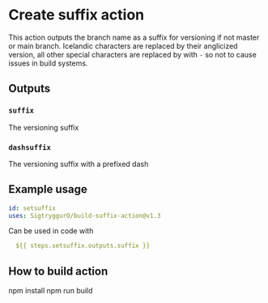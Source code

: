 
# Create suffix action

This action outputs the branch name as a suffix for versioning
if not master or main branch.
Icelandic characters are replaced by their anglicized version,
all other special characters are replaced by with `-` so not
to cause issues in build systems.

## Outputs

### `suffix`

The versioning suffix

### `dashsuffix`

The versioning suffix with a prefixed dash


## Example usage

```yaml
id: setsuffix
uses: SigtryggurO/build-suffix-action@v1.3
```

Can be used in code with
```yaml
  ${{ steps.setsuffix.outputs.suffix }}
```

## How to build action

  npm install
  npm run build
